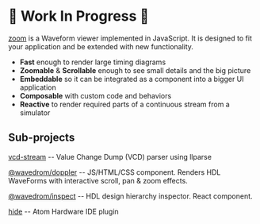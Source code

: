 # :construction: Work In Progress :construction:

[zoom](https://github.com/wavedrom/zoom) is a Waveform viewer implemented in JavaScript.
It is designed to fit your application and be extended with new functionality.

  * **Fast** enough to render large timing diagrams
  * **Zoomable** & **Scrollable** enough to see small details and the big picture
  * **Embeddable** so it can be integrated as a component into a bigger UI application
  * **Composable** with custom code and behaviors
  * **Reactive** to render required parts of a continuous stream from a simulator

## Sub-projects

[vcd-stream](https://github.com/wavedrom/vcd) -- Value Change Dump (VCD) parser using llparse

[@wavedrom/doppler](https://github.com/wavedrom/doppler) -- JS/HTML/CSS component. Renders HDL WaveForms with interactive scroll, pan & zoom effects.

[@wavedrom/inspect](https://github.com/wavedrom/inspect) -- HDL design hierarchy inspector. React component.

[hide](https://github.com/drom/atom-hide) -- Atom Hardware IDE plugin
